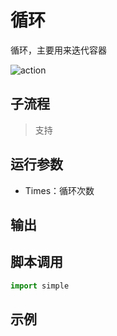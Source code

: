 # 循环 
循环，主要用来迭代容器

![action](./images/2022-11-17_184608.png ':size=90%')

## 子流程

> 支持

## 运行参数

* Times：循环次数


## 输出



## 脚本调用

```python
import simple


```

## 示例

